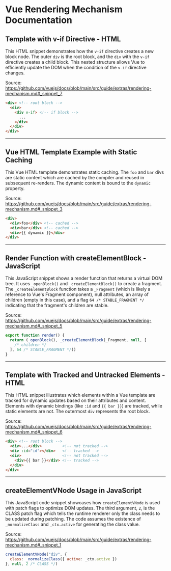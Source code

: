 # Vue Rendering Mechanism Documentation

## Template with v-if Directive - HTML

This HTML snippet demonstrates how the `v-if` directive creates a new block node. The outer `div` is the root block, and the `div` with the `v-if` directive creates a child block. This nested structure allows Vue to efficiently update the DOM when the condition of the `v-if` directive changes.

Source: https://github.com/vuejs/docs/blob/main/src/guide/extras/rendering-mechanism.md#_snippet_7

```HTML
<div> <!-- root block -->
  <div>
    <div v-if> <!-- if block -->
      ...
    </div>
  </div>
</div>
```

---

## Vue HTML Template Example with Static Caching

This Vue HTML template demonstrates static caching. The `foo` and `bar` divs are static content which are cached by the compiler and reused in subsequent re-renders. The dynamic content is bound to the `dynamic` property.

Source: https://github.com/vuejs/docs/blob/main/src/guide/extras/rendering-mechanism.md#_snippet_3

```HTML
<div>
  <div>foo</div> <!-- cached -->
  <div>bar</div> <!-- cached -->
  <div>{{ dynamic }}</div>
</div>
```

---

## Render Function with createElementBlock - JavaScript

This JavaScript snippet shows a render function that returns a virtual DOM tree. It uses `_openBlock()` and `_createElementBlock()` to create a fragment. The `_createElementBlock` function takes a `_Fragment` (which is likely a reference to Vue's Fragment component), null attributes, an array of children (empty in this case), and a flag `64 /* STABLE_FRAGMENT */` indicating that the fragment's children are stable.

Source: https://github.com/vuejs/docs/blob/main/src/guide/extras/rendering-mechanism.md#_snippet_5

```JavaScript
export function render() {
  return (_openBlock(), _createElementBlock(_Fragment, null, [
    /* children */
  ], 64 /* STABLE_FRAGMENT */))
}
```

---

## Template with Tracked and Untracked Elements - HTML

This HTML snippet illustrates which elements within a Vue template are tracked for dynamic updates based on their attributes and content. Elements with dynamic bindings (like `:id` and `{{ bar }}`) are tracked, while static elements are not. The outermost `div` represents the root block.

Source: https://github.com/vuejs/docs/blob/main/src/guide/extras/rendering-mechanism.md#_snippet_6

```HTML
<div> <!-- root block -->
  <div>...</div>         <!-- not tracked -->
  <div :id="id"></div>   <!-- tracked -->
  <div>                  <!-- not tracked -->
    <div>{{ bar }}</div> <!-- tracked -->
  </div>
</div>
```

---

## createElementVNode Usage in JavaScript

This JavaScript code snippet showcases how `createElementVNode` is used with patch flags to optimize DOM updates. The third argument, `2`, is the CLASS patch flag which tells the runtime renderer only the class needs to be updated during patching. The code assumes the existence of `_normalizeClass` and `_ctx.active` for generating the class value.

Source: https://github.com/vuejs/docs/blob/main/src/guide/extras/rendering-mechanism.md#_snippet_1

```JavaScript
createElementVNode("div", {
  class: _normalizeClass({ active: _ctx.active })
}, null, 2 /* CLASS */)
```
